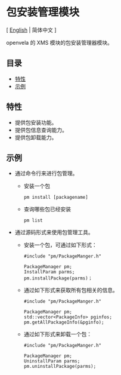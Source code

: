 # 包安装管理模块

\[ [English](README.md) | 简体中文 \]

openvela 的 XMS 模块的包安装管理器模块。

## 目录

- [特性](#特性)
- [示例](#示例)

## 特性

- 提供包安装功能。
- 提供包信息查询能力。
- 提供包卸载能力。

## 示例

- 通过命令行来进行包管理。

    - 安装一个包

        ```
        pm install [packagename]
        ```

    - 查询哪些包已经安装

        ```
        pm list
        ```

- 通过源码形式来使用包管理工具。

    - 安装一个包，可通过如下形式：

        ```
        #include "pm/PackageManger.h"

        PackageManager pm;
        InstallParam parms;
        pm.installPackage(parms)；

        ```

    - 通过如下形式来获取所有包相关的信息。

        ```
        #include "pm/PackageManger.h"

        PackageManager pm;
        std::vector<PackageInfo> pginfos;
        pm.getAllPackageInfo(&pginfo);
        ```

    - 通过如下形式来卸载一个包：

        ```
        #include "pm/PackageManger.h"

        PackageManager pm;
        UninstallParam parms;
        pm.uninstallPackage(parms);

        ```